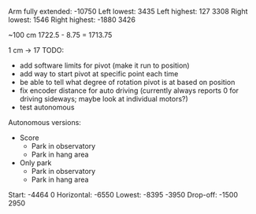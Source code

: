 Arm fully extended: -10750
Left lowest: 3435 
Left highest: 127
3308
Right lowest: 1546
Right highest: -1880
3426

~100 cm
1722.5 - 8.75 = 1713.75

1 cm -> 17
TODO:
- add software limits for pivot (make it run to position)
- add way to start pivot at specific point each time
- be able to tell what degree of rotation pivot is at based on position
- fix encoder distance for auto driving (currently always reports 0 for driving sideways; maybe look at individual motors?)
- test autonomous

Autonomous versions:
- Score
  - Park in observatory
  - Park in hang area
- Only park
  - Park in observatory
  - Park in hang area


Start: -4464      0 
Horizontal: -6550
Lowest: -8395     -3950
Drop-off: -1500   2950
